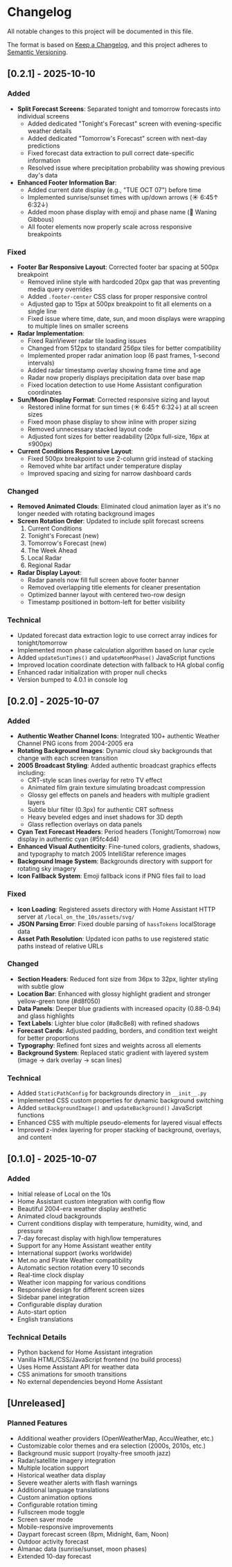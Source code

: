 # Changelog

All notable changes to this project will be documented in this file.

The format is based on [Keep a Changelog](https://keepachangelog.com/en/1.0.0/),
and this project adheres to [Semantic Versioning](https://semver.org/spec/v2.0.0.html).

## [0.2.1] - 2025-10-10

### Added
- **Split Forecast Screens**: Separated tonight and tomorrow forecasts into individual screens
  - Added dedicated "Tonight's Forecast" screen with evening-specific weather details
  - Added dedicated "Tomorrow's Forecast" screen with next-day predictions
  - Fixed forecast data extraction to pull correct date-specific information
  - Resolved issue where precipitation probability was showing previous day's data
- **Enhanced Footer Information Bar**:
  - Added current date display (e.g., "TUE OCT 07") before time
  - Implemented sunrise/sunset times with up/down arrows (☀️ 6:45↑ 6:32↓)
  - Added moon phase display with emoji and phase name (🌙 Waning Gibbous)
  - All footer elements now properly scale across responsive breakpoints

### Fixed
- **Footer Bar Responsive Layout**: Corrected footer bar spacing at 500px breakpoint
  - Removed inline style with hardcoded 20px gap that was preventing media query overrides
  - Added `.footer-center` CSS class for proper responsive control
  - Adjusted gap to 15px at 500px breakpoint to fit all elements on a single line
  - Fixed issue where time, date, sun, and moon displays were wrapping to multiple lines on smaller screens
- **Radar Implementation**:
  - Fixed RainViewer radar tile loading issues
  - Changed from 512px to standard 256px tiles for better compatibility
  - Implemented proper radar animation loop (6 past frames, 1-second intervals)
  - Added radar timestamp overlay showing frame time and age
  - Radar now properly displays precipitation data over base map
  - Fixed location detection to use Home Assistant configuration coordinates
- **Sun/Moon Display Format**: Corrected responsive sizing and layout
  - Restored inline format for sun times (☀️ 6:45↑ 6:32↓) at all screen sizes
  - Fixed moon phase display to show inline with proper sizing
  - Removed unnecessary stacked layout code
  - Adjusted font sizes for better readability (20px full-size, 16px at ≤900px)
- **Current Conditions Responsive Layout**:
  - Fixed 500px breakpoint to use 2-column grid instead of stacking
  - Removed white bar artifact under temperature display
  - Improved spacing and sizing for narrow dashboard cards

### Changed
- **Removed Animated Clouds**: Eliminated cloud animation layer as it's no longer needed with rotating background images
- **Screen Rotation Order**: Updated to include split forecast screens
  1. Current Conditions
  2. Tonight's Forecast (new)
  3. Tomorrow's Forecast (new)
  4. The Week Ahead
  5. Local Radar
  6. Regional Radar
- **Radar Display Layout**: 
  - Radar panels now fill full screen above footer banner
  - Removed overlapping title elements for cleaner presentation
  - Optimized banner layout with centered two-row design
  - Timestamp positioned in bottom-left for better visibility

### Technical
- Updated forecast data extraction logic to use correct array indices for tonight/tomorrow
- Implemented moon phase calculation algorithm based on lunar cycle
- Added `updateSunTimes()` and `updateMoonPhase()` JavaScript functions
- Improved location coordinate detection with fallback to HA global config
- Enhanced radar initialization with proper null checks
- Version bumped to 4.0.1 in console log

## [0.2.0] - 2025-10-07

### Added
- **Authentic Weather Channel Icons**: Integrated 100+ authentic Weather Channel PNG icons from 2004-2005 era
- **Rotating Background Images**: Dynamic cloud sky backgrounds that change with each screen transition
- **2005 Broadcast Styling**: Added authentic broadcast graphics effects including:
  - CRT-style scan lines overlay for retro TV effect
  - Animated film grain texture simulating broadcast compression
  - Glossy gel effects on panels and headers with multiple gradient layers
  - Subtle blur filter (0.3px) for authentic CRT softness
  - Heavy beveled edges and inset shadows for 3D depth
  - Glass reflection overlays on data panels
- **Cyan Text Forecast Headers**: Period headers (Tonight/Tomorrow) now display in authentic cyan (#5fc4d4)
- **Enhanced Visual Authenticity**: Fine-tuned colors, gradients, shadows, and typography to match 2005 IntelliStar reference images
- **Background Image System**: Backgrounds directory with support for rotating sky imagery
- **Icon Fallback System**: Emoji fallback icons if PNG files fail to load

### Fixed
- **Icon Loading**: Registered assets directory with Home Assistant HTTP server at `/local_on_the_10s/assets/svg/`
- **JSON Parsing Error**: Fixed double parsing of `hassTokens` localStorage data
- **Asset Path Resolution**: Updated icon paths to use registered static paths instead of relative URLs

### Changed
- **Section Headers**: Reduced font size from 36px to 32px, lighter styling with subtle glow
- **Location Bar**: Enhanced with glossy highlight gradient and stronger yellow-green tone (#d8f050)
- **Data Panels**: Deeper blue gradients with increased opacity (0.88-0.94) and glass highlights
- **Text Labels**: Lighter blue color (#a8c8e8) with refined shadows
- **Forecast Cards**: Adjusted padding, borders, and condition text weight for better proportions
- **Typography**: Refined font sizes and weights across all elements
- **Background System**: Replaced static gradient with layered system (image → dark overlay → scan lines)

### Technical
- Added `StaticPathConfig` for backgrounds directory in `__init__.py`
- Implemented CSS custom properties for dynamic background switching
- Added `setBackgroundImage()` and `updateBackground()` JavaScript functions
- Enhanced CSS with multiple pseudo-elements for layered visual effects
- Improved z-index layering for proper stacking of background, overlays, and content

## [0.1.0] - 2025-10-07

### Added
- Initial release of Local on the 10s
- Home Assistant custom integration with config flow
- Beautiful 2004-era weather display aesthetic
- Animated cloud backgrounds
- Current conditions display with temperature, humidity, wind, and pressure
- 7-day forecast display with high/low temperatures
- Support for any Home Assistant weather entity
- International support (works worldwide)
- Met.no and Pirate Weather compatibility
- Automatic section rotation every 10 seconds
- Real-time clock display
- Weather icon mapping for various conditions
- Responsive design for different screen sizes
- Sidebar panel integration
- Configurable display duration
- Auto-start option
- English translations

### Technical Details
- Python backend for Home Assistant integration
- Vanilla HTML/CSS/JavaScript frontend (no build process)
- Uses Home Assistant API for weather data
- CSS animations for smooth transitions
- No external dependencies beyond Home Assistant

## [Unreleased]

### Planned Features
- Additional weather providers (OpenWeatherMap, AccuWeather, etc.)
- Customizable color themes and era selection (2000s, 2010s, etc.)
- Background music support (royalty-free smooth jazz)
- Radar/satellite imagery integration
- Multiple location support
- Historical weather data display
- Severe weather alerts with flash warnings
- Additional language translations
- Custom animation options
- Configurable rotation timing
- Fullscreen mode toggle
- Screen saver mode
- Mobile-responsive improvements
- Daypart forecast screen (8pm, Midnight, 6am, Noon)
- Outdoor activity forecast
- Almanac data (sunrise/sunset, moon phases)
- Extended 10-day forecast
